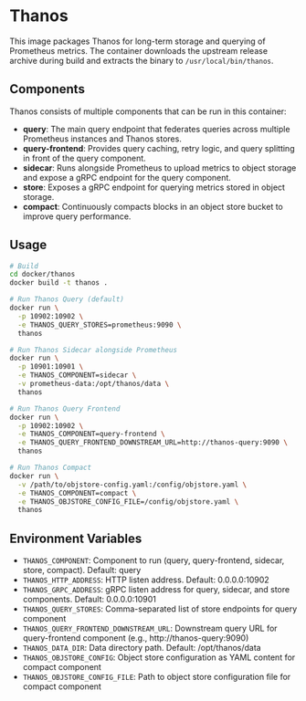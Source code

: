 # Thanos

This image packages Thanos for long-term storage and querying of Prometheus metrics. The container downloads the upstream release archive during build and extracts the binary to `/usr/local/bin/thanos`.

## Components

Thanos consists of multiple components that can be run in this container:

- **query**: The main query endpoint that federates queries across multiple Prometheus instances and Thanos stores.
- **query-frontend**: Provides query caching, retry logic, and query splitting in front of the query component.
- **sidecar**: Runs alongside Prometheus to upload metrics to object storage and expose a gRPC endpoint for the query component.
- **store**: Exposes a gRPC endpoint for querying metrics stored in object storage.
- **compact**: Continuously compacts blocks in an object store bucket to improve query performance.

## Usage

```bash
# Build
cd docker/thanos
docker build -t thanos .

# Run Thanos Query (default)
docker run \
  -p 10902:10902 \
  -e THANOS_QUERY_STORES=prometheus:9090 \
  thanos

# Run Thanos Sidecar alongside Prometheus
docker run \
  -p 10901:10901 \
  -e THANOS_COMPONENT=sidecar \
  -v prometheus-data:/opt/thanos/data \
  thanos

# Run Thanos Query Frontend
docker run \
  -p 10902:10902 \
  -e THANOS_COMPONENT=query-frontend \
  -e THANOS_QUERY_FRONTEND_DOWNSTREAM_URL=http://thanos-query:9090 \
  thanos

# Run Thanos Compact
docker run \
  -v /path/to/objstore-config.yaml:/config/objstore.yaml \
  -e THANOS_COMPONENT=compact \
  -e THANOS_OBJSTORE_CONFIG_FILE=/config/objstore.yaml \
  thanos
```

## Environment Variables

- `THANOS_COMPONENT`: Component to run (query, query-frontend, sidecar, store, compact). Default: query
- `THANOS_HTTP_ADDRESS`: HTTP listen address. Default: 0.0.0.0:10902
- `THANOS_GRPC_ADDRESS`: gRPC listen address for query, sidecar, and store components. Default: 0.0.0.0:10901
- `THANOS_QUERY_STORES`: Comma-separated list of store endpoints for query component
- `THANOS_QUERY_FRONTEND_DOWNSTREAM_URL`: Downstream query URL for query-frontend component (e.g., http://thanos-query:9090)
- `THANOS_DATA_DIR`: Data directory path. Default: /opt/thanos/data
- `THANOS_OBJSTORE_CONFIG`: Object store configuration as YAML content for compact component
- `THANOS_OBJSTORE_CONFIG_FILE`: Path to object store configuration file for compact component